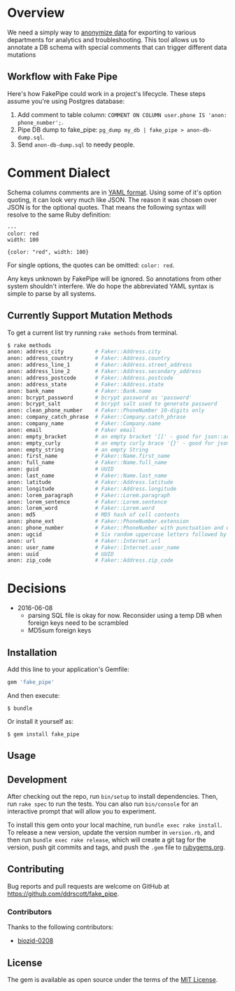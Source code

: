 # Overview

We need a simply way to [anonymize data](https://en.wikipedia.org/wiki/Data_anonymization)
for exporting to various departments for analytics and troubleshooting.  This tool
allows us to annotate a DB schema with special comments that can trigger
different data mutations

## Workflow with Fake Pipe

Here's how FakePipe could work in a project's lifecycle. These steps assume
you're using Postgres database:

1. Add comment to table column: `COMMENT ON COLUMN user.phone IS 'anon: phone_number';`.
2. Pipe DB dump to fake_pipe: `pg_dump my_db | fake_pipe > anon-db-dump.sql`.
3. Send `anon-db-dump.sql` to needy people.


# Comment Dialect

Schema columns comments are in [YAML format](http://www.yaml.org/start.html).
Using some of it's option quoting, it can look very much like JSON. The reason
it was chosen over JSON is for the optional quotes. That means the following
syntax will resolve to the same Ruby definition:

```
---
color: red
width: 100
```

```
{color: "red", width: 100}
```

For single options, the quotes can be omitted: `color: red`.

Any keys unknown by FakePipe will be ignored. So annotations from other system
shouldn't interfere. We do hope the abbreviated YAML syntax is simple to parse
by all systems.

## Currently Support Mutation Methods

To get a current list try running `rake methods` from terminal.

```sh
$ rake methods
anon: address_city          # Faker::Address.city
anon: address_country       # Faker::Address.country
anon: address_line_1        # Faker::Address.street_address
anon: address_line_2        # Faker::Address.secondary_address
anon: address_postcode      # Faker::Address.postcode
anon: address_state         # Faker::Address.state
anon: bank_name             # Faker::Bank.name
anon: bcrypt_password       # bcrypt password as 'password'
anon: bcrypt_salt           # bcrypt salt used to generate password
anon: clean_phone_number    # Faker::PhoneNumber 10-digits only
anon: company_catch_phrase  # Faker::Company.catch_phrase
anon: company_name          # Faker::Company.name
anon: email                 # Faker email
anon: empty_bracket         # an empty bracket '[]' - good for json::array objects
anon: empty_curly           # an empty curly brace '{}' - good for json object and array fields
anon: empty_string          # an empty String
anon: first_name            # Faker::Name.first_name
anon: full_name             # Faker::Name.full_name
anon: guid                  # UUID
anon: last_name             # Faker::Name.last_name
anon: latitude              # Faker::Address.latitude
anon: longitude             # Faker::Address.longitude
anon: lorem_paragraph       # Faker::Lorem.paragraph
anon: lorem_sentence        # Faker::Lorem.sentence
anon: lorem_word            # Faker::Lorem.word
anon: md5                   # MD5 hash of cell contents
anon: phone_ext             # Faker::PhoneNumber.extension
anon: phone_number          # Faker::PhoneNumber with punctuation and extensions
anon: ugcid                 # Six random uppercase letters followed by four random numbers - ex. 'ABCDEF1234'
anon: url                   # Faker::Internet.url
anon: user_name             # Faker::Internet.user_name
anon: uuid                  # UUID
anon: zip_code              # Faker::Address.zip_code
```

# Decisions
- 2016-06-08
  - parsing SQL file is okay for now. Reconsider using a temp DB when
    foreign keys need to be scrambled
  - MD5sum foreign keys


## Installation

Add this line to your application's Gemfile:

```ruby
gem 'fake_pipe'
```

And then execute:

    $ bundle

Or install it yourself as:

    $ gem install fake_pipe

## Usage


## Development

After checking out the repo, run `bin/setup` to install dependencies. Then, run
`rake spec` to run the tests. You can also run `bin/console` for an interactive
prompt that will allow you to experiment.

To install this gem onto your local machine, run `bundle exec rake install`. To
release a new version, update the version number in `version.rb`, and then run
`bundle exec rake release`, which will create a git tag for the version, push
git commits and tags, and push the `.gem` file to
[rubygems.org](https://rubygems.org).

## Contributing

Bug reports and pull requests are welcome on GitHub at
https://github.com/ddrscott/fake_pipe.

### Contributors
Thanks to the following contributors:
- [biozid-0208](https://github.com/biozid-0208)

## License

The gem is available as open source under the terms of the [MIT
License](http://opensource.org/licenses/MIT).

